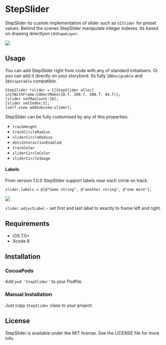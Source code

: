 # StepSlider

StepSlider its custom implementation of slider such as `UISlider` for preset values. Behind the scenes StepSlider manipulate integer indexes. Its based on drawing directlyon `CAShapeLayer`. 

![](example.gif)

## Usage

You can add StepSlider right from code with any of standard initialisers. Or you can add it directly on your storybord. Its fully `IBDesignable` and `IBInspetable` compatible.

```objec
StepSlider *slider = [[StepSlider alloc] initWithFrame:CGRectMake(10.f, 200.f, 300.f, 44.f)];
[slider setMaxCount:10];
[slider setIndex:2];
[self.view addSubview:slider];
```

StepSlider can be fully customised by any of this properties:

- `trackHeight`
- `trackCircleRadius`
- `sliderCircleRadius`
- `dotsInteractionEnabled`
- `trackColor`
- `sliderCircleColor`
- `sliderCircleImage`

#### Labels

From version 1.0.0 StepSlider support labels near each circle on track. 

```obje
slider.labels = @[@"Some string", @"another string", @"one more"];
```

![](example_labels.gif)

`slider.adjustLabel` - set first and last label to exactly to frame left and right.

## Requirements

- iOS 7.0+
- Xcode 8

## Installation

### CocoaPods

Add `pod 'StepSlider'` to your Podfile. 

### Manual Installation

Just copy `StepSlider` class to your project.

## License

StepSlider is available under the MIT license. See the LICENSE file for more info.